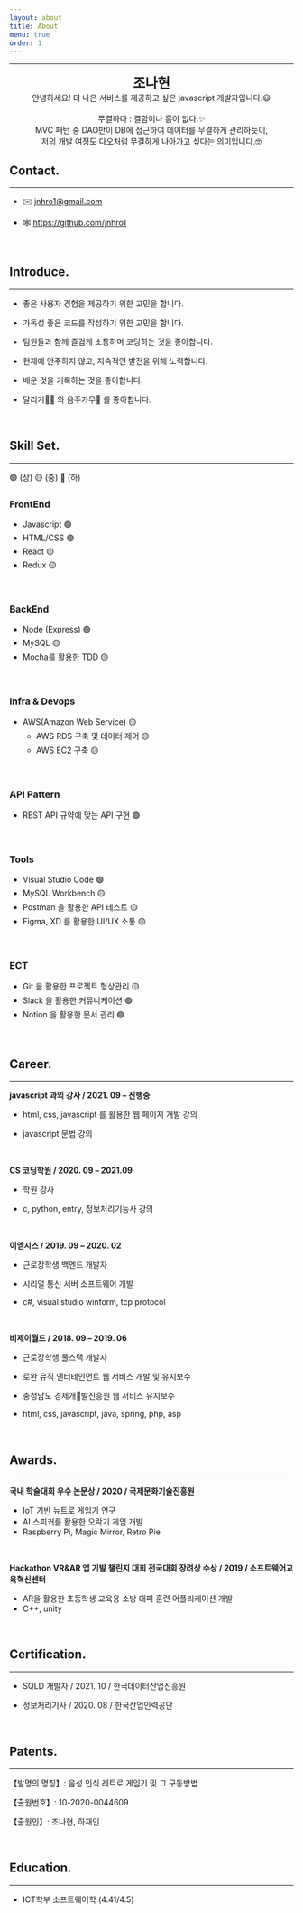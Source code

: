 ```yaml
---
layout: about
title: About
menu: true
order: 1
---
```



* * *
<center>
<span style=
"font-size:170%;
font-weight:bold">
조나현
</span>
</center>

<center>안녕하세요! 더 나은 서비스를 제공하고 싶은 javascript 개발자입니다.😃</center><br>
<center>무결하다 : 결함이나 흠이 없다.✨<br>
MVC 패턴 중 DAO만이 DB에 접근하여 데이터를 무결하게 관리하듯이, <br>
저의 개발 여정도 다오처럼 무결하게 나아가고 싶다는 의미입니다.🤓</center>

## Contact.

---

- ✉️  jnhro1@gmail.com

- 🕸  <a href="https://github.com/jnhro1" target="_blank">https://github.com/jnhro1</a>


<br>

## Introduce.

---

- 좋은 사용자 경험을 제공하기 위한 고민을 합니다.

- 가독성 좋은 코드를 작성하기 위한 고민을 합니다.

- 팀원들과 함께 즐겁게 소통하며 코딩하는 것을 좋아합니다.

- 현재에 안주하지 않고, 지속적인 발전을 위해 노력합니다.

- 배운 것을 기록하는 것을 좋아합니다.

- 달리기🏃‍♀️ 와 음주가무🍻 를 좋아합니다.

<br>

## Skill Set.

---
🟢 (상) 🟡 (중) 🔴 (하) <br>

### FrontEnd

- Javascript 🟢
- HTML/CSS 🟢
- React 🟡
- Redux 🟡


<br>

### BackEnd

- Node (Express) 🟢
- MySQL 🟡
- Mocha를 활용한 TDD 🟡

<br>

### Infra & Devops

- AWS(Amazon Web Service) 🟡
  - AWS RDS 구축 및 데이터 제어 🟡
  - AWS EC2 구축 🟡

<br>

### API Pattern

- REST API 규약에 맞는 API 구현 🟢

<br>

### Tools

- Visual Studio Code 🟢
- MySQL Workbench 🟡
- Postman 을 활용한 API 테스트 🟡
- Figma, XD 를 활용한 UI/UX 소통 🟡

<br>

### ECT

- Git 을 활용한 프로젝트 형상관리 🟡
- Slack 을 활용한 커뮤니케이션 🟢
- Notion 을 활용한 문서 관리 🟢

<br>


## Career.

---

<strong>javascript 과외 강사 / 2021. 09 – 진행중 </strong>

- html, css, javascript 를 활용한 웹 페이지 개발 강의

- javascript 문법 강의

<br>

<strong>CS 코딩학원 / 2020. 09 – 2021.09</strong>

- 학원 강사

- c, python, entry, 정보처리기능사 강의

<br>

<strong>이엠시스 / 2019. 09 – 2020. 02</strong>

- 근로장학생 백엔드 개발자

- 시리얼 통신 서버 소프트웨어 개발

- c#, visual studio winform, tcp protocol

<br>

<strong>비제이월드 / 2018. 09 – 2019. 06 </strong>

- 근로장학생 풀스택 개발자

- 로완 뮤직 엔터테인먼트 웹 서비스 개발 및 유지보수

- 충청남도 경제개발진흥원 웹 서비스 유지보수

- html, css, javascript, java, spring, php, asp

<br>

## Awards.

---

<Strong>국내 학술대회 우수 논문상 / 2020 / 국제문화기술진흥원</Strong>

- IoT 기반 뉴트로 게임기 연구
- AI 스피커를 활용한 오락기 게임 개발
- Raspberry Pi, Magic Mirror, Retro Pie

<br>

<Strong>Hackathon VR&AR 앱 기발 챌린지 대회 전국대회 장려상 수상 / 2019 / 소프트웨어교육혁신센터</Strong>

- AR을 활용한 초등학생 교육용 소방 대피 훈련 어플리케이션 개발
- C++, unity

<br>

## Certification.

---

- SQLD 개발자 / 2021. 10 / 한국데이터산업진흥원

- 정보처리기사 / 2020. 08 / 한국산업인력공단


<br>

## Patents.

---

【발명의 명칭】: 음성 인식 레트로 게임기 및 그 구동방법

【출원번호】: 10-2020-0044609

【출원인】: 조나현, 하재인

<br>

## Education.

---

- ICT학부 소프트웨어학 (4.41/4.5)

<br>
